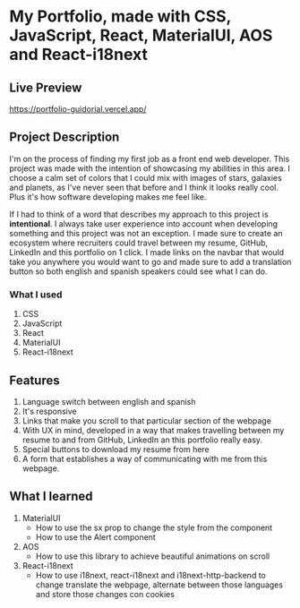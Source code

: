 # My Portfolio, made with CSS, JavaScript, React, MaterialUI, AOS and React-i18next

## Live Preview
https://portfolio-guidorial.vercel.app/

## Project Description

I'm on the process of finding my first job as a front end web developer. This project was made with the intention of showcasing my abilities in this area. I choose a calm set of colors that I could mix with images of stars, galaxies and planets, as I've never seen that before and I think it looks really cool. Plus it's how software developing makes me feel like.

If I had to think of a word that describes my approach to this project is **intentional**. I always take user experience into account when developing something and this project was not an exception. I made sure to create an ecosystem where recruiters could travel between my resume, GitHub, LinkedIn and this portfolio on 1 click. 
I made links on the navbar that would take you anywhere you would want to go and made sure to add a translation button so both english and spanish speakers could see what I can do.

### What I used

1. CSS
2. JavaScript
3. React
4. MaterialUI
5. React-i18next

## Features
1. Language switch between english and spanish
2. It's responsive
3. Links that make you scroll to that particular section of the webpage
4. With UX in mind, developed in a way that makes travelling between my resume to and from GitHub, LinkedIn an this portfolio really easy.
5. Special buttons to download my resume from here
6. A form that establishes a way of communicating with me from this webpage.


## What I learned

1. MaterialUI
    - How to use the sx prop to change the style from the component
    - How to use the Alert component
2. AOS
    - How to use this library to achieve beautiful animations on scroll
3. React-i18next
    - How to use i18next, react-i18next and i18next-http-backend to change translate the webpage, alternate between those languages and store those changes con cookies
